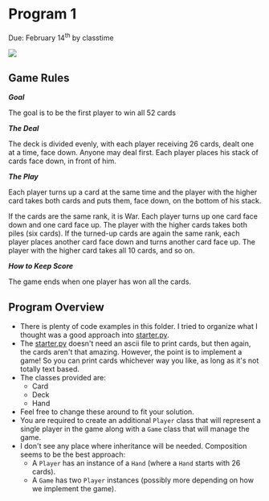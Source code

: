 Program 1
=========
Due: February 14<sup>th</sup> by classtime

![](https://d3vv6lp55qjaqc.cloudfront.net/items/1c0c2u113x262e2k2R0C/war.png?X-CloudApp-Visitor-Id=1094421)

## Game Rules

***Goal***

The goal is to be the first player to win all 52 cards

***The Deal***

The deck is divided evenly, with each player receiving 26 cards, dealt one at a time, face down. Anyone may deal first. Each player places his stack of cards face down, in front of him.

***The Play***

Each player turns up a card at the same time and the player with the higher card takes both cards and puts them, face down, on the bottom of his stack.

If the cards are the same rank, it is War. Each player turns up one card face down and one card face up. The player with the higher cards takes both piles (six cards). If the turned-up cards are again the same rank, each player places another card face down and turns another card face up. The player with the higher card takes all 10 cards, and so on.

***How to Keep Score***

The game ends when one player has won all the cards.

## Program Overview

- There is plenty of code examples in this folder. I tried to organize what I thought was a good approach into [starter.py](./starter.py).
- The [starter.py](./starter.py) doesn't need an ascii file to print cards, but then again, the cards aren't that amazing. However, the point is to implement a game! So you can print cards whichever way you like, as long as it's not totally text based.
- The classes provided are:
    - Card
    - Deck
    - Hand
- Feel free to change these around to fit your solution. 
- You are required to create an additional `Player` class that will represent a single player in the game along with a `Game` class that will manage the game. 
- I don't see any place where inheritance will be needed. Composition seems to be the best approach:
    - A `Player` has an instance of a `Hand` (where a `Hand` starts with 26 cards).
    - A `Game` has two `Player` instances (possibly more depending on how we implement the game).
